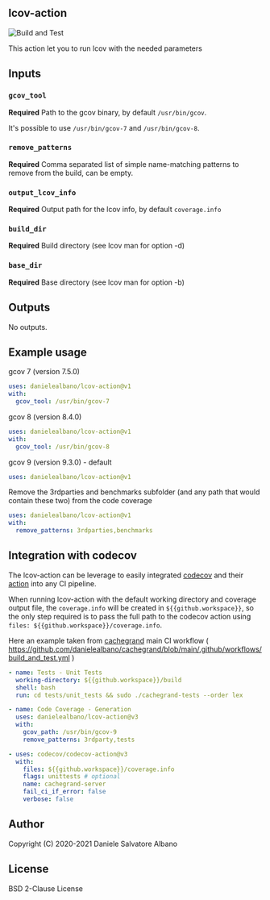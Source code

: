 ## lcov-action

![Build and Test](https://github.com/danielealbano/lcov-action/workflows/Build%20and%20Test/badge.svg)

This action let you to run lcov with the needed parameters

## Inputs

### `gcov_tool`

**Required** Path to the gcov binary, by default `/usr/bin/gcov`.

It's possible to use `/usr/bin/gcov-7` and `/usr/bin/gcov-8`.

### `remove_patterns`

**Required** Comma separated list of simple name-matching patterns to remove from the build, can be empty.

### `output_lcov_info`

**Required** Output path for the lcov info, by default `coverage.info`

### `build_dir`

**Required** Build directory (see lcov man for option -d)

### `base_dir`

**Required** Base directory (see lcov man for option -b)

## Outputs

No outputs.

## Example usage

gcov 7 (version 7.5.0)
```yaml
uses: danielealbano/lcov-action@v1
with:
  gcov_tool: /usr/bin/gcov-7
```

gcov 8 (version 8.4.0)
```yaml
uses: danielealbano/lcov-action@v1
with:
  gcov_tool: /usr/bin/gcov-8
```

gcov 9 (version 9.3.0) - default
```yaml
uses: danielealbano/lcov-action@v1
```

Remove the 3rdparties and benchmarks subfolder (and any path that would contain these two) from the code coverage
```yaml
uses: danielealbano/lcov-action@v1
with:
  remove_patterns: 3rdparties,benchmarks
```

## Integration with codecov

The lcov-action can be leverage to easily integrated [codecov](https://about.codecov.io/) and their [action](https://github.com/marketplace/actions/codecov) into any CI pipeline.

When running lcov-action with the default working directory and coverage output file, the `coverage.info` will be created in `${{github.workspace}}`, so the only step required is to pass the full path to the codecov action using `files: ${{github.workspace}}/coverage.info`.

Here an example taken from [cachegrand](https://github.com/danielealbano/cachegrand) main CI workflow ( https://github.com/danielealbano/cachegrand/blob/main/.github/workflows/build_and_test.yml )

```yaml
- name: Tests - Unit Tests
  working-directory: ${{github.workspace}}/build
  shell: bash
  run: cd tests/unit_tests && sudo ./cachegrand-tests --order lex

- name: Code Coverage - Generation
  uses: danielealbano/lcov-action@v3
  with:
    gcov_path: /usr/bin/gcov-9
    remove_patterns: 3rdparty,tests

- uses: codecov/codecov-action@v3
  with:
    files: ${{github.workspace}}/coverage.info
    flags: unittests # optional
    name: cachegrand-server
    fail_ci_if_error: false
    verbose: false
```

## Author

Copyright (C) 2020-2021 Daniele Salvatore Albano

## License 

BSD 2-Clause License
